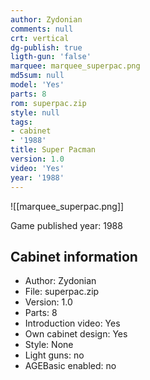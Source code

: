 ```yaml
---
author: Zydonian
comments: null
crt: vertical
dg-publish: true
ligth-gun: 'false'
marquee: marquee_superpac.png
md5sum: null
model: 'Yes'
parts: 8
rom: superpac.zip
style: null
tags:
- cabinet
- '1988'
title: Super Pacman
version: 1.0
video: 'Yes'
year: '1988'
---
```


![[marquee_superpac.png]]

Game published year: 1988

## Cabinet information

- Author: Zydonian
- File: superpac.zip
- Version: 1.0
- Parts: 8
- Introduction video: Yes
- Own cabinet design: Yes
- Style: None
- Light guns: no
- AGEBasic enabled: no

